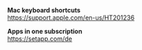 **Mac keyboard shortcuts**  
https://support.apple.com/en-us/HT201236

**Apps in one subscription**  
https://setapp.com/de
